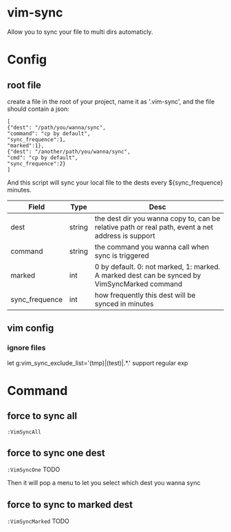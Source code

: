 # vim-sync

Allow you to sync your file to multi dirs automaticly. 

# Config

## root file
create a file in the root of your project, name it as '.vim-sync', and the file should contain a json:

```
[
{"dest": "/path/you/wanna/sync",
"command": "cp by default",
"sync_frequence":1,
"marked":1},
{"dest": "/another/path/you/wanna/sync",
"cmd": "cp by default",
"sync_frequence":2}
]
```

And this script will sync your local file to the dests every ${sync_frequence} minutes.


Field | Type | Desc
------- | ------- | -------  
dest | string | the dest dir you wanna copy to, can be relative path or real path,  event a net address is support
command | string | the command you wanna call when sync is triggered
marked | int | 0 by default. 0: not marked, 1: marked. A marked dest can be synced by VimSyncMarked command
sync_frequence | int | how frequently this dest will be synced in minutes

## vim config

### ignore files
let g:vim_sync_exclude_list='(tmp)|(test)|.*\.'
support regular exp

# Command

## force to sync all
`:VimSyncAll`

## force to sync one dest

`:VimSyncOne`
TODO

Then it will pop a menu to let you select which dest you wanna sync

## force to sync to marked dest

`:VimSyncMarked`
TODO


